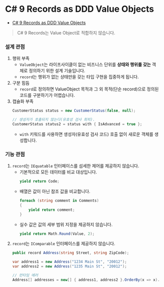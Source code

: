 # C# 9 Records as DDD Value Objects
- [C# 9 Records as DDD Value Objects](https://enterprisecraftsmanship.com/posts/csharp-records-value-objects/)

> C# 9 Records는 Value Object로 적합하지 않습니다.

### 설계 관점
1. 행위 부족
   - `ValueObject`는 라이프사이클이 없는 비즈니스 단위를 **상태와 행위를 갖는** 객체로 정의하기 위한 설계 기술입니다.
   - `record`는 행위가 없는 상태만을 갖는 타입 구현을 집중하게 됩니다.
1. 구분 힘듬
   - `record`로 정의하면 ValueObject 목적과 그 외 목적(단순 record)으로 정의된 코드를 구분하기가 어렵습니다.
1. 캡슐화 부족
   ```cs
   CustomerStatus status = new CustomerStatus(false, null);

   // 생성자가 호출되지 않는다(유효성 검사 회피).
   CustomerStatus status2 = status with { IsAdvanced = true };
   ```
   - `with` 키워드를 사용하면 생성자(유효성 검사 코드) 호출 없이 새로운 객체를 생성합니다.

### 기능 관점
1. `record`는 `IEquatable` 인터페이스를 섬세한 제어를 제공하지 않습니다.
   - 기본적으로 모든 데이터를 비교 대상입니다.
     ```cs
     yield return Code;
     ```
   - 배열은 값이 아닌 참조 값을 비교합니다.
     ```cs
     foreach (string comment in Comments)
     {
         yield return comment;
     }
     ```
   - 실수 값은 값의 세부 범위 지정을 제공하지 않습니다.
     ```cs
     yield return Math.Round(Value, 2);
     ```
1. `record`는 `IComparable` 인터페이스를 제공하지 않습니다.
   ```cs
   public record Address(string Street, string ZipCode);

   var address1 = new Address("1234 Main St", "20012");
   var address2 = new Address("1235 Main St", "20012");

   // 런타임 에러
   Address[] addresses = new[] { address1, address2 }.OrderBy(x => x).ToArray();
   ```